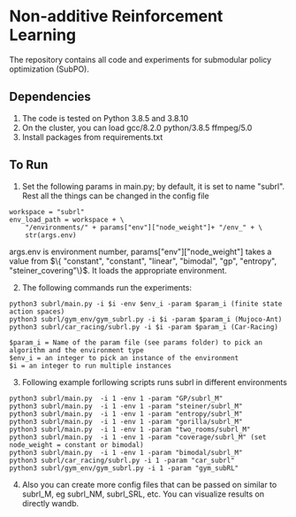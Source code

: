 # Non-additive Reinforcement Learning

The repository contains all code and experiments for submodular policy optimization (SubPO).

## Dependencies
1. The code is tested on Python 3.8.5 and 3.8.10
2. On the cluster, you can load  gcc/8.2.0 python/3.8.5 ffmpeg/5.0
3. Install packages from requirements.txt

## To Run
1. Set the following params in main.py; by default, it is set to name "subrl". Rest all the things can be changed in the config file
```  
workspace = "subrl"
env_load_path = workspace + \
    "/environments/" + params["env"]["node_weight"]+ "/env_" + \
    str(args.env)
```
args.env is environment number, params["env"]["node_weight"] takes a value from $\{ "constant", "constant", "linear", "bimodal", "gp", "entropy", "steiner_covering"\}$. It loads the appropriate environment.

2. The following commands run the experiments:

```
python3 subrl/main.py -i $i -env $env_i -param $param_i (finite state action spaces)
python3 subrl/gym_env/gym_subrl.py -i $i -param $param_i (Mujoco-Ant)
python3 subrl/car_racing/subrl.py -i $i -param $param_i (Car-Racing)
```

```
$param_i = Name of the param file (see params folder) to pick an algorithm and the environment type
$env_i = an integer to pick an instance of the environment
$i = an integer to run multiple instances
```

3. Following example forllowing scripts runs subrl in different environments

 ``` 
 python3 subrl/main.py  -i 1 -env 1 -param "GP/subrl_M"
 python3 subrl/main.py  -i 1 -env 1 -param "steiner/subrl_M"
 python3 subrl/main.py  -i 1 -env 1 -param "entropy/subrl_M"
 python3 subrl/main.py  -i 1 -env 1 -param "gorilla/subrl_M"
 python3 subrl/main.py  -i 1 -env 1 -param "two_rooms/subrl_M"
 python3 subrl/main.py  -i 1 -env 1 -param "coverage/subrl_M" (set node_weight = constant or bimodal)
 python3 subrl/main.py  -i 1 -env 1 -param "bimodal/subrl_M"
 python3 subrl/car_racing/subrl.py -i 1 -param "car_subrl" 
 python3 subrl/gym_env/gym_subrl.py -i 1 -param "gym_subRL" 
```

4. Also you can create more config files that can be passed on similar to subrl_M, eg subrl_NM, subrl_SRL, etc. You can visualize results on directly wandb.
